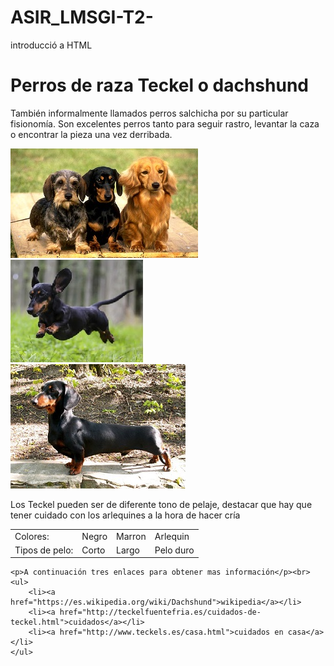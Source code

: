 # ASIR_LMSGI-T2-
introducció a HTML
<!doctype html>
 <html>

   <head>
      <meta name="description" content="Perros preparados para la caza">
      <title>La raza Teckel</title>
   </head>

   <body>
      <h1>Perros de raza Teckel o dachshund</h1>
      <p>También informalmente llamados perros salchicha por su particular fisionomía. Son excelentes perros tanto para seguir rastro, levantar la caza o encontrar la pieza una vez derribada.</p>
      <img src="/img/3tipos-teckel.jpg" alt="Los tres tipos"><br>
      <img src="/img/teckel_volador.jpg" alt="Saltando"><br>
      <img src="/img/teckel-exhibiendo-su-estructura-700x495.jpg" alt="Estructura"><br>
      	<p>Los Teckel pueden ser de diferente tono de pelaje, destacar que hay que tener cuidado con los arlequines a la hora de hacer cría</p>
      <table>
      	<tr>
        	<td>Colores:</td>
        	<td>Negro</td>
        	<td>Marron</td>
        	<td>Arlequin</td>
      	</tr>
      	<tr>
        	<td>Tipos de pelo:</td>
        	<td>Corto</td>
        	<td>Largo</td>
        	<td>Pelo duro</td>
        </tr>
    </table>

    <p>A continuación tres enlaces para obtener mas información</p><br>
	<ul>
  		<li><a href="https://es.wikipedia.org/wiki/Dachshund">wikipedia</a></li>
  		<li><a href="http://teckelfuentefria.es/cuidados-de-teckel.html">cuidados</a></li>
 		<li><a href="http://www.teckels.es/casa.html">cuidados en casa</a></li>
	</ul>


   </body>

 </html>
